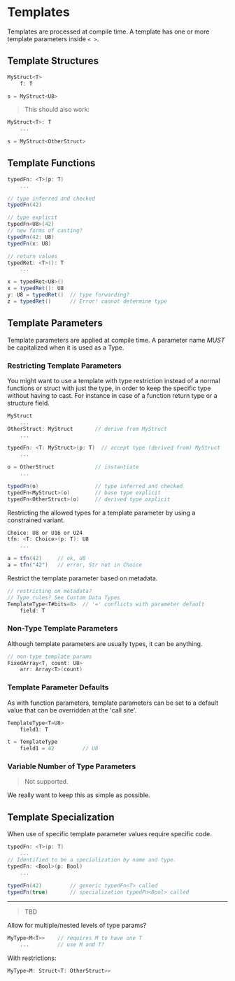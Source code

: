 # Templates

Templates are processed at compile time. A template has one or more template parameters inside `< >`.

## Template Structures

```C#
MyStruct<T>
    f: T

s = MyStruct<U8>
```

> This should also work:

```C#
MyStruct<T>: T
    ...

s = MyStruct<OtherStruct>
```

## Template Functions

```C#
typedFn: <T>(p: T)
    ...

// type inferred and checked
typedFn(42)

// type explicit
typedFn<U8>(42)
// new forms of casting?
typedFn(42: U8)
typedFn(x: U8)

// return values
typedRet: <T>(): T
    ...

x = typedRet<U8>()
x = typedRet(): U8
y: U8 = typedRet()  // type forwarding?
z = typedRet()      // Error! cannot determine type
```

## Template Parameters

Template parameters are applied at compile time. A parameter name _MUST_ be capitalized when it is used as a Type.

### Restricting Template Parameters

You might want to use a template with type restriction instead of a normal functions or struct with just the type, in order to keep the specific type without having to cast. For instance in case of a function return type or a structure field.

```C#
MyStruct
    ...
OtherStruct: MyStruct       // derive from MyStruct
    ...

typedFn: <T: MyStruct>(p: T)  // accept type (derived from) MyStruct
    ...

o = OtherStruct             // instantiate
    ...

typedFn(o)                  // type inferred and checked
typedFn<MyStruct>(o)        // base type explicit
typedFn<OtherStruct>(o)     // derived type explicit
```

Restricting the allowed types for a template parameter by using a constrained variant.

```csharp
Choice: U8 or U16 or U24
tfn: <T: Choice>(p: T): U8
    ...

a = tfn(42)     // ok, U8
a = tfn("42")   // error, Str not in Choice
```

Restrict the template parameter based on metadata.

```csharp
// restricting on metadata?
// Type rules? See Custom Data Types
TemplateType<T#bits=8>  // '=' conflicts with parameter default
    field: T
```

### Non-Type Template Parameters

Although template parameters are usually types, it can be anything.

```C#
// non-type template params
FixedArray<T, count: U8>
    arr: Array<T>(count)
```

### Template Parameter Defaults

As with function parameters, template parameters can be set to a default value that can be overridden at the 'call site'.

```C#
TemplateType<T=U8>
    field1: T

t = TemplateType
    field1 = 42         // U8
```

### Variable Number of Type Parameters

> Not supported.

We really want to keep this as simple as possible.

## Template Specialization

When use of specific template parameter values require specific code.

```C#
typedFn: <T>(p: T)
    ...
// Identified to be a specialization by name and type.
typedFn: <Bool>(p: Bool)
    ...

typedFn(42)         // generic typedFn<T> called
typedFn(true)       // specialization typedFn<Bool> called
```

---

> TBD

Allow for multiple/nested levels of type params?

```csharp
MyType<M<T>>    // requires M to have one T
    ...         // use M and T?
```

With restrictions:

```csharp
MyType<M: Struct<T: OtherStruct>>
```
